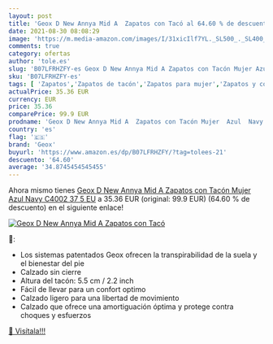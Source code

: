 ```yaml
---
layout: post
title: 'Geox D New Annya Mid A  Zapatos con Tacó al 64.60 % de descuento'
date: 2021-08-30 08:08:29
image: 'https://m.media-amazon.com/images/I/31xicIlf7YL._SL500_._SL400_.jpg'
comments: true
category: ofertas
author: 'tole.es'
slug: 'B07LFRHZFY-es Geox D New Annya Mid A Zapatos con Tacón Mujer Azul Navy...'
sku: 'B07LFRHZFY-es'
tags: [ 'Zapatos','Zapatos de tacón','Zapatos para mujer','Zapatos y complementos','geox','zapatos', ]
actualPrice: 35.36 EUR
currency: EUR
price: 35.36
comparePrice: 99.9 EUR
prodname: 'Geox D New Annya Mid A  Zapatos con Tacón Mujer  Azul  Navy C4002   37 5 EU'
country: 'es'
flag: '🇪🇸'
brand: 'Geox'
buyurl: 'https://www.amazon.es/dp/B07LFRHZFY/?tag=tolees-21'
descuento: '64.60'
average: '34.8745454545455'
---
```


Ahora mismo tienes [Geox D New Annya Mid A  Zapatos con Tacón Mujer  Azul  Navy C4002   37 5 EU](https://www.amazon.es/dp/B07LFRHZFY/?tag=tolees-21) a 35.36 EUR (original: 99.9 EUR) (64.60 %  de descuento) en el siguiente enlace!

[![Geox D New Annya Mid A  Zapatos con Tacó](https://m.media-amazon.com/images/I/31xicIlf7YL._SL500_._SL400_.jpg)](https://www.amazon.es/dp/B07LFRHZFY/?tag=tolees-21)

🔎:

- Los sistemas patentados Geox ofrecen la transpirabilidad de la suela y el bienestar del pie
- Calzado sin cierre
- Altura del tacón: 5.5 cm / 2.2 inch
- Fácil de llevar para un confort optimo
- Calzado ligero para una libertad de movimiento
- Calzado que ofrece una amortiguación óptima y protege contra choques y esfuerzos

[🛒 Visítala!!!](https://www.amazon.es/dp/B07LFRHZFY/?tag=tolees-21)

